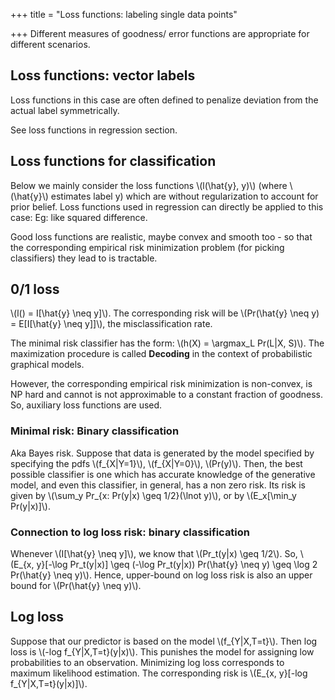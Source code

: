 +++
title = "Loss functions: labeling single data points"

+++
Different measures of goodness/ error functions are appropriate for different scenarios.

## Loss functions: vector labels
Loss functions in this case are often defined to penalize deviation from the actual label symmetrically.

See loss functions in regression section.

## Loss functions for classification
Below we mainly consider the loss functions \\(l(\hat{y}, y)\\) (where \\(\hat{y}\\) estimates label y) which are without regularization to account for prior belief. Loss functions used in regression can directly be applied to this case: Eg: like squared difference.

Good loss functions are realistic, maybe convex and smooth too - so that the corresponding empirical risk minimization problem (for picking classifiers) they lead to is tractable.

## 0/1 loss
\\(l() = I[\hat{y} \neq y]\\). The corresponding risk will be \\(Pr(\hat{y} \neq y) = E[I[\hat{y} \neq y]]\\), the misclassification rate.

The minimal risk classifier has the form: \\(h(X) = \argmax_L Pr(L|X, S)\\). The maximization procedure is called **Decoding** in the context of probabilistic graphical models.

However, the corresponding empirical risk minimization is non-convex, is NP hard and cannot is not approximable to a constant fraction of goodness. So, auxiliary loss functions are used.

### Minimal risk: Binary classification
Aka Bayes risk. Suppose that data is generated by the model specified by specifying the pdfs \\(f_{X|Y=1}\\), \\(f_{X|Y=0}\\), \\(Pr(y)\\). Then, the best possible classifier is one which has accurate knowledge of the generative model, and even this classifier, in general, has a non zero risk. Its risk is given by \\(\sum_y Pr_{x: Pr(y|x) \geq 1/2}(\lnot y)\\), or by \\(E_x[\min_y Pr(y|x)]\\).


### Connection to log loss risk: binary classification
Whenever \\(I[\hat{y} \neq y]\\), we know that \\(Pr_t(y|x) \geq 1/2\\). So, \\(E_{x, y}[-\log Pr_t(y|x)] \geq (-\log Pr_t(y|x)) Pr(\hat{y} \neq y) \geq \log 2 Pr(\hat{y} \neq y)\\). Hence, upper-bound on log loss risk is also an upper bound for \\(Pr(\hat{y} \neq y)\\).

## Log loss
Suppose that our predictor is based on the model \\(f_{Y|X,T=t}\\). Then log loss is \\(-log f_{Y|X,T=t}(y|x)\\). This punishes the model for assigning low probabilities to an observation. Minimizing log loss corresponds to maximum likelihood estimation. The corresponding risk is \\(E_{x, y}[-log f_{Y|X,T=t}(y|x)]\\).
